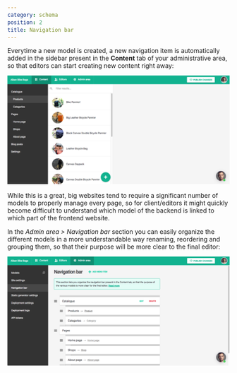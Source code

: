 ```yaml
---
category: schema
position: 2
title: Navigation bar
---
```


Everytime a new model is created, a new navigation item is automatically added in the sidebar present in the **Content** tab of your administrative area, so that editors can start creating new content right away:

![foo](../images/data-model/5.png)

While this is a great, big websites tend to require a significant number of models to properly manage every page, so for client/editors it might quickly become difficult to understand which model of the backend is linked to which part of the frontend website.

In the *Admin area > Navigation bar* section you can easily organize the different models in a more understandable way renaming, reordering and grouping them, so that their purpose will be more clear to the final editor:

![foo](../images/navigation-bar/1.png)
